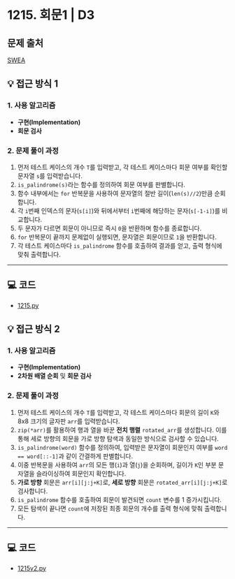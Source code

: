 # 1215. 회문1 | D3

## 문제 출처
[SWEA](https://swexpertacademy.com/main/code/problem/problemDetail.do?contestProbId=AV14QpAaAAwCFAYi&categoryId=AV14QpAaAAwCFAYi&categoryType=CODE&problemTitle=1215&orderBy=FIRST_REG_DATETIME&selectCodeLang=ALL&select-1=&pageSize=10&pageIndex=1)

## 💡 접근 방식 1

### 1. 사용 알고리즘
* **구현(Implementation)**
* **회문 검사**

### 2. 문제 풀이 과정
1.  먼저 테스트 케이스의 개수 `T`를 입력받고, 각 테스트 케이스마다 회문 여부를 확인할 문자열 `s`를 입력받습니다.
2.  `is_palindrome(s)`라는 함수를 정의하여 회문 여부를 판별합니다.
3.  함수 내부에서는 `for` 반복문을 사용하여 문자열의 절반 길이(`len(s)//2`)만큼 순회합니다.
4.  각 `i`번째 인덱스의 문자(`s[i]`)와 뒤에서부터 `i`번째에 해당하는 문자(`s[-1-i]`)를 비교합니다.
5.  두 문자가 다르면 회문이 아니므로 즉시 `0`을 반환하며 함수를 종료합니다.
6.  `for` 반복문이 끝까지 문제없이 실행되면, 문자열은 회문이므로 `1`을 반환합니다.
7.  각 테스트 케이스마다 `is_palindrome` 함수를 호출하여 결과를 얻고, 출력 형식에 맞춰 출력합니다.


---

## 💻 코드
* [1215.py](1215.py)


## 💡 접근 방식 2

### 1. 사용 알고리즘
* **구현(Implementation)**
* **2차원 배열 순회** 및 **회문 검사**

### 2. 문제 풀이 과정
1.  먼저 테스트 케이스의 개수 `T`를 입력받고, 각 테스트 케이스마다 회문의 길이 `K`와 8x8 크기의 글자판 `arr`를 입력받습니다.
2.  `zip(*arr)`를 활용하여 행과 열을 바꾼 **전치 행렬** `rotated_arr`를 생성합니다. 이를 통해 세로 방향의 회문을 가로 방향 탐색과 동일한 방식으로 검사할 수 있습니다.
3.  `is_palindrome(word)` 함수를 정의하여, 입력받은 문자열이 회문인지 여부를 `word == word[::-1]`과 같이 간결하게 판별합니다.
4.  이중 반복문을 사용하여 `arr`의 모든 행(`i`)과 열(`j`)을 순회하며, 길이가 `K`인 부분 문자열을 슬라이싱하여 회문인지 확인합니다.
5.  **가로 방향** 회문은 `arr[i][j:j+K]`로, **세로 방향** 회문은 `rotated_arr[i][j:j+K]`로 검사합니다.
6.  `is_palindrome` 함수를 호출하여 회문이 발견되면 `count` 변수를 1 증가시킵니다.
7.  모든 탐색이 끝나면 `count`에 저장된 최종 회문의 개수를 출력 형식에 맞춰 출력합니다.

---

## 💻 코드
* [1215v2.py](1215v2.py)
